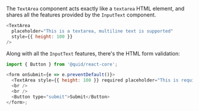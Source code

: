 The `TextArea` component acts exactly like a `textarea` HTML element,
and shares all the features provided by the `InputText` component.

```js
<TextArea
  placeholder="This is a textarea, multiline text is supported"
  style={{ height: 100 }}
/>
```

Along with all the `InputText` features, there's the HTML form validation:

```js
import { Button } from '@quid/react-core';

<form onSubmit={e => e.preventDefault()}>
  <TextArea style={{ height: 100 }} required placeholder="This is required" />
  <br />
  <br />
  <Button type="submit">Submit</Button>
</form>;
```
